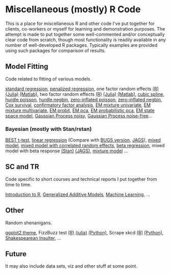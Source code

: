 Miscellaneous (mostly) R Code
====================

This is a place for miscellaneous R and other code I've put together for clients, co-workers or myself for learning and demonstration purposes. The attempt is made to put together some well-commented and/or conceptually clear code from scratch, though most functionality is readily available in any number of well-developed R packages.  Typically examples are provided using such packages for comparison of results.


Model Fitting
-------------
Code related to fitting of various models. 

[standard regression](https://github.com/mclark--/Miscellaneous-R-Code/blob/master/ModelFitting/standardlm.R), 
[penalized regression](https://github.com/mclark--/Miscellaneous-R-Code/blob/master/ModelFitting/penalizedML.R), 
one factor random effects [(R)](https://github.com/mclark--/Miscellaneous-R-Code/blob/master/ModelFitting/onefactorRE.R) 
[(Julia)](https://github.com/mclark--/Miscellaneous-R-Code/blob/master/ModelFitting/onefactorRE.jl) 
[(Matlab)](https://github.com/mclark--/Miscellaneous-R-Code/blob/master/ModelFitting/onefactorRE.m), 
two factor random effects [(R)](https://github.com/mclark--/Miscellaneous-R-Code/blob/master/ModelFitting/twofactorRE.R) 
[(Julia)](https://github.com/mclark--/Miscellaneous-R-Code/blob/master/ModelFitting/twofactorRE.jl) 
[(Matlab)](https://github.com/mclark--/Miscellaneous-R-Code/blob/master/ModelFitting/twofactorRE.m), 
[cubic spline](https://github.com/mclark--/Miscellaneous-R-Code/blob/master/ModelFitting/cubicsplines.R), 
[hurdle poisson](https://github.com/mclark--/Miscellaneous-R-Code/blob/master/ModelFitting/hurdle.R), 
[hurdle negbin](https://github.com/mclark--/Miscellaneous-R-Code/blob/master/ModelFitting/hurdle.R), 
[zero-inflated poisson](https://github.com/mclark--/Miscellaneous-R-Code/blob/master/ModelFitting/poiszeroinfl.R), 
[zero-inflated negbin](https://github.com/mclark--/Miscellaneous-R-Code/blob/master/ModelFitting/NBzeroinfl.R), 
[Cox survival](https://github.com/mclark--/Miscellaneous-R-Code/blob/master/ModelFitting/survivalCox.R),
[confirmatory factor analysis](https://github.com/mclark--/Miscellaneous-R-Code/blob/master/ModelFitting/cfa_ml.R),
[EM mixture univariate](https://github.com/mclark--/Miscellaneous-R-Code/blob/master/ModelFitting/EM%20Examples/EM%20Mixture.R),
[EM mixture multivariate](https://github.com/mclark--/Miscellaneous-R-Code/blob/master/ModelFitting/EM%20Examples/EM%20Mixture%20MV.R),
[EM probit](https://github.com/mclark--/Miscellaneous-R-Code/blob/master/ModelFitting/EM%20Examples/EM%20algorithm%20for%20probit%20example.R),
[EM pca](https://github.com/mclark--/Miscellaneous-R-Code/blob/master/ModelFitting/EM%20Examples/EM%20for%20pca.R),
[EM probabilistic pca](https://github.com/mclark--/Miscellaneous-R-Code/blob/master/ModelFitting/EM%20Examples/EM%20algorithm%20for%20ppca.R),
[EM state space model](https://github.com/mclark--/Miscellaneous-R-Code/blob/master/ModelFitting/EM%20Examples/EM%20for%20state%20space%20unobserved%20components.R),
[Gaussian Process noisy](https://github.com/mclark--/Miscellaneous-R-Code/blob/master/ModelFitting/gp%20Examples/gaussianprocessNoisy.R),
[Gaussian Process noise-free](https://github.com/mclark--/Miscellaneous-R-Code/blob/master/ModelFitting/gp%20Examples/gaussianprocessNoiseFree.R)...

### Bayesian (mostly with Stan/rstan)
[BEST t-test](https://github.com/mclark--/Miscellaneous-R-Code/blob/master/ModelFitting/Bayesian/rstant_testBEST.R),
[linear regression](https://github.com/mclark--/Miscellaneous-R-Code/blob/master/ModelFitting/Bayesian/rstan_linregwithprior.R)
(Compare with [BUGS version](https://github.com/mclark--/Miscellaneous-R-Code/blob/master/ModelFitting/Bayesian/bugs_linreg.R), [JAGS](https://github.com/mclark--/Miscellaneous-R-Code/blob/master/ModelFitting/Bayesian/jags_linreg.R)),
[mixed model](https://github.com/mclark--/Miscellaneous-R-Code/blob/master/ModelFitting/Bayesian/rstan_MixedModelSleepstudy.R), 
[mixed model with correlated random effects](https://github.com/mclark--/Miscellaneous-R-Code/blob/master/ModelFitting/Bayesian/rstan_MixedModelSleepstudy_withREcorrelation.R), 
[beta regression](https://github.com/mclark--/Miscellaneous-R-Code/blob/master/ModelFitting/Bayesian/rstanBetaRegression.R),
mixed model with beta response [(Stan)](https://github.com/mclark--/Miscellaneous-R-Code/blob/master/ModelFitting/Bayesian/rstan_MixedModelBetaRegression.R) [(JAGS)](https://github.com/mclark--/Miscellaneous-R-Code/blob/master/ModelFitting/Bayesian/jags_MixedModelBetaRegression.R),
[mixture model](https://github.com/mclark--/Miscellaneous-R-Code/blob/master/ModelFitting/Bayesian/rstan_MixtureModel.R)
...

SC and TR
---------
Code specific to short courses and technical reports I put together from time to time.

[Introduction to R](https://github.com/mclark--/Miscellaneous-R-Code/blob/master/SC%20and%20TR/coursecode.r),
[Generalized Additive Models](https://github.com/mclark--/Miscellaneous-R-Code/blob/master/SC%20and%20TR/GAMS.R),
[Machine Learning](https://github.com/mclark--/Miscellaneous-R-Code/blob/master/SC%20and%20TR/MLcode.R),
...

Other
-----
Random shenanigans.

[ggplot2 theme](https://github.com/mclark--/Miscellaneous-R-Code/blob/master/Other/ggtheme.R),
FizzBuzz test [(R)](https://github.com/mclark--/Miscellaneous-R-Code/blob/master/Other/fizzbuzz.R) [(julia)](https://github.com/mclark--/Miscellaneous-R-Code/blob/master/Other/fizzbuzz.jl) [(Python)](https://github.com/mclark--/Miscellaneous-R-Code/blob/master/Other/fizzbuzz.py),
Scrape xkcd [(R)](https://github.com/mclark--/Miscellaneous-R-Code/blob/master/Other/xkcdscrape.R) [(Python)](https://github.com/mclark--/Miscellaneous-R-Code/blob/master/Other/xkcdscrape.py), 
[Shakespearean Insulter](https://github.com/mclark--/Miscellaneous-R-Code/blob/master/Other/shakespeareanInsulter.R), 
...


Future
------
It may also include data sets, viz and other stuff at some point.


